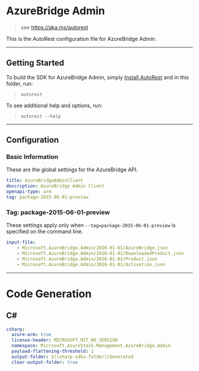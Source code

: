 # AzureBridge Admin
    
> see https://aka.ms/autorest

This is the AutoRest configuration file for AzureBridge Admin.

---
## Getting Started 
To build the SDK for AzureBridge Admin, simply [Install AutoRest](https://aka.ms/autorest/install) and in this folder, run:

> `autorest`

To see additional help and options, run:

> `autorest --help`
---

## Configuration

### Basic Information 
These are the global settings for the AzureBridge API.

``` yaml
title: AzureBridgeAdminClient
description: AzureBridge Admin Client
openapi-type: arm
tag: package-2015-06-01-preview
```

### Tag: package-2015-06-01-preview

These settings apply only when `--tag=package-2015-06-01-preview` is specified on the command line.

``` yaml $(tag) == 'package-2015-06-01-preview'
input-file:
    - Microsoft.AzureBridge.Admin/2016-01-01/AzureBridge.json
    - Microsoft.AzureBridge.Admin/2016-01-01/DownloadedProduct.json
    - Microsoft.AzureBridge.Admin/2016-01-01/Product.json
    - Microsoft.AzureBridge.Admin/2016-01-01/Activation.json
```

---
# Code Generation

## C# 

``` yaml $(csharp)
csharp:
  azure-arm: true
  license-header: MICROSOFT_MIT_NO_VERSION
  namespace: Microsoft.AzureStack.Management.AzureBridge.Admin
  payload-flattening-threshold: 1
  output-folder: $(csharp-sdks-folder)/Generated
  clear-output-folder: true
```
